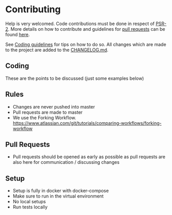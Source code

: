 Contributing
============
Help is very welcomed. Code contributions must be done in respect of [PSR-2](https://github.com/php-fig/fig-standards/blob/master/accepted/PSR-2-coding-style-guide.md).
More details on how to contribute and guidelines for [pull requests](http://elastica.io/contribute/pull-request.html) can be found [here](http://elastica.io/contribute/).

See [Coding guidelines](http://elastica.io/contribute/coding-guidelines.html) for tips on how to do so.
All changes which are made to the project are added to the [CHANGELOG.md](https://github.com/ruflin/Elastica/blob/master/CHANGELOG.md).


Coding
------

These are the points to be discussed (just some examples below)

## Rules
* Changes are never pushed into master
* Pull requests are made to master
* We use the Forking Workflow. https://www.atlassian.com/git/tutorials/comparing-workflows/forking-workflow

## Pull Requests
* Pull requests should be opened as early as possible as pull requests are also here for communication / discussing changes

Setup
-----
* Setup is fully in docker with docker-compose
* Make sure to run in the virtual environment
* No local setups
* Run tests locally
